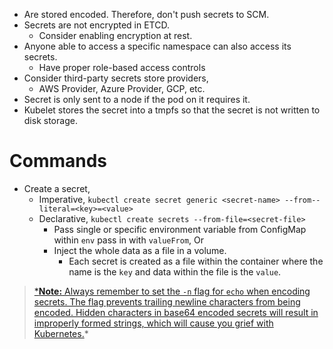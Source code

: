 - Are stored encoded. Therefore, don't push secrets to SCM.
- Secrets are not encrypted in ETCD.
	- Consider enabling encryption at rest.
- Anyone able to access a specific namespace can also access its secrets.
	- Have proper role-based access controls
- Consider third-party secrets store providers,
	- AWS Provider, Azure Provider, GCP, etc.
- Secret is only sent to a node if the pod on it requires it.
- Kubelet stores the secret into a tmpfs so that the secret is not written to disk storage.
# Commands
- Create a secret,
	- Imperative, `kubectl create secret generic <secret-name> --from--literal=<key>=<value>`
	- Declarative, `kubectl create secrets --from-file=<secret-file> `
		- Pass single or specific environment variable from ConfigMap within `env` pass in with `valueFrom`, Or
		- Inject the whole data as a file in a volume.
			- Each secret is created as a file within the container where the name is the `key` and data within the file is the `value`.
>[ ***Note:** Always remember to set the `-n` flag for `echo` when encoding secrets. The flag prevents trailing newline characters from being encoded. Hidden characters in base64 encoded secrets will result in improperly formed strings, which will cause you grief with Kubernetes.](https://www.cloudytuts.com/tutorials/kubernetes/how-to-base64-encode-kubernetes-secrets/)*